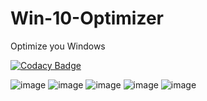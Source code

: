 # Win-10-Optimizer
Optimize you Windows

[![Codacy Badge](https://app.codacy.com/project/badge/Grade/d45f8c8cb63b407b88489b04a4c7451e)](https://www.codacy.com/gh/Nekiplay/Win-10-Optimizer/dashboard?utm_source=github.com&amp;utm_medium=referral&amp;utm_content=Nekiplay/Win-10-Optimizer&amp;utm_campaign=Badge_Grade)

![image](https://user-images.githubusercontent.com/35975332/112739355-3f4b6b00-8f8d-11eb-83c9-39dc71678897.png)
![image](https://user-images.githubusercontent.com/35975332/112739358-43778880-8f8d-11eb-9728-030d80c802dc.png)
![image](https://user-images.githubusercontent.com/35975332/112739359-45414c00-8f8d-11eb-8c51-1274a620db5b.png)
![image](https://user-images.githubusercontent.com/35975332/112739362-470b0f80-8f8d-11eb-87a0-a3bc5f7009a1.png)
![image](https://user-images.githubusercontent.com/35975332/112739363-483c3c80-8f8d-11eb-917f-93b462ac15f7.png)


